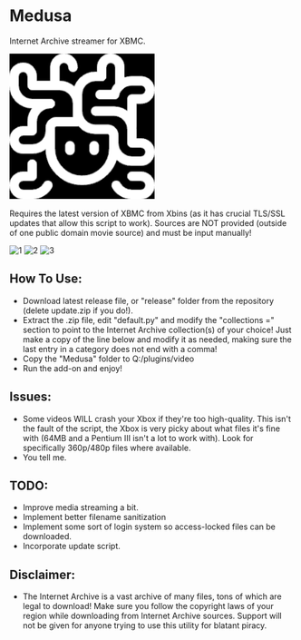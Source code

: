 # Medusa
Internet Archive streamer for XBMC. 

![1](release/default.tbn)

Requires the latest version of XBMC from Xbins (as it has crucial TLS/SSL updates that allow this script to work). Sources are NOT provided (outside of one public domain movie source) and must be input manually!

![1](screenshots/1.bmp)
![2](screenshots/2.bmp)
![3](screenshots/3.bmp)

## How To Use:
- Download latest release file, or "release" folder from the repository (delete update.zip if you do!).
- Extract the .zip file, edit "default.py" and modify the "collections =" section to point to the Internet Archive collection(s) of your choice! Just make a copy of the line below and modify it as needed, making sure the last entry in a category does not end with a comma!
- Copy the "Medusa" folder to Q:/plugins/video
- Run the add-on and enjoy!

## Issues:
- Some videos WILL crash your Xbox if they're too high-quality. This isn't the fault of the script, the Xbox is very picky about what files it's fine with (64MB and a Pentium III isn't a lot to work with). Look for specifically 360p/480p files where available.
- You tell me.

## TODO:
- Improve media streaming a bit.
- Implement better filename sanitization
- Implement some sort of login system so access-locked files can be downloaded.
- Incorporate update script.

## Disclaimer:
- The Internet Archive is a vast archive of many files, tons of which are legal to download! Make sure you follow the copyright laws of your region while downloading from Internet Archive sources. Support will not be given for anyone trying to use this utility for blatant piracy. 
